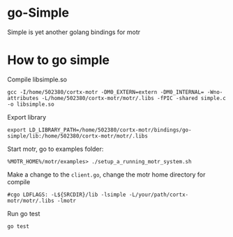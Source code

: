 
go-Simple
=========

Simple is yet another golang bindings for motr

How to go simple 
================

Compile libsimple.so

```
gcc -I/home/502380/cortx-motr -DM0_EXTERN=extern -DM0_INTERNAL= -Wno-attributes -L/home/502380/cortx-motr/motr/.libs -fPIC -shared simple.c -o libsimple.so
```

Export library

```
export LD_LIBRARY_PATH=/home/502380/cortx-motr/bindings/go-simple/lib:/home/502380/cortx-motr/motr/.libs
```

Start motr, go to examples folder:
```
%MOTR_HOME%/motr/examples> ./setup_a_running_motr_system.sh
```

Make a change to the `client.go`, change the motr home directory for compile

`#cgo LDFLAGS: -L${SRCDIR}/lib -lsimple -L/your/path/cortx-motr/motr/.libs -lmotr`

Run go test

`go test`